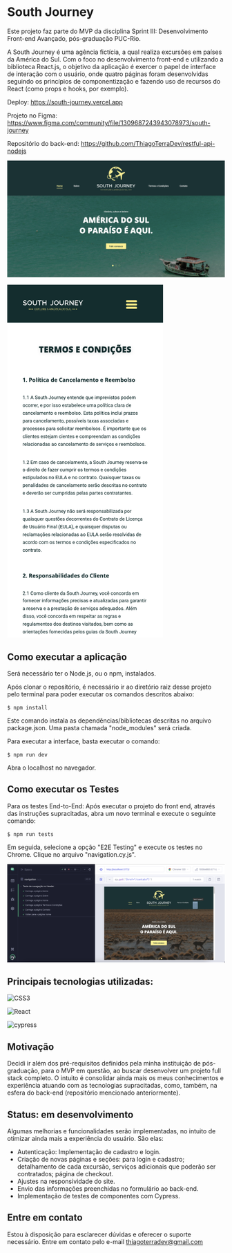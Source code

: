 # South Journey

Este projeto faz parte do MVP da disciplina Sprint III: Desenvolvimento Front-end Avançado, pós-graduação PUC-Rio.

A South Journey é uma agência fictícia, a qual realiza excursões em países da América do Sul. Com o foco no desenvolvimento front-end e utilizando a biblioteca React.js, o objetivo da aplicação é exercer o papel de interface de interação com o usuário, onde quatro páginas foram desenvolvidas seguindo os princípios de componentização e fazendo uso de recursos do React (como props e hooks, por exemplo).


Deploy: https://south-journey.vercel.app

Projeto no Figma: https://www.figma.com/community/file/1309687243943078973/south-journey

Repositório do back-end: https://github.com/ThiagoTerraDev/restful-api-nodejs


![Página Home - desktop](./public/home-desktop-readme.png)

![Página Termos e Condições - mobile](./public/termos-mobile-readme.png)


## Como executar a aplicação

Será necessário ter o Node.js, ou o npm, instalados.

Após clonar o repositório, é necessário ir ao diretório raiz desse projeto pelo terminal para poder executar os comandos descritos abaixo:


```
$ npm install

```


Este comando instala as dependências/bibliotecas descritas no arquivo package.json. Uma pasta chamada "node_modules" será criada.

Para executar a interface, basta executar o comando:


```
$ npm run dev

```

Abra o localhost no navegador.


## Como executar os Testes

Para os testes End-to-End: Após executar o projeto do front end, através das instruções supracitadas, abra um novo terminal e execute o seguinte comando:

```
$ npm run tests

```

Em seguida, selecione a opção "E2E Testing" e execute os testes no Chrome. Clique no arquivo "navigation.cy.js".

![Testes rodando no Cypress](./public/teste-cypress-front.png)


## Principais tecnologias utilizadas:
![CSS3](https://img.shields.io/badge/CSS-239120?logo=css3&logoColor=white&style=for-the-badge)
 
![React](https://img.shields.io/badge/React-20232A?style=for-the-badge&logo=react&logoColor=61DAFB)

![cypress](https://img.shields.io/badge/-cypress-%23E5E5E5?style=for-the-badge&logo=cypress&logoColor=058a5e)


## Motivação

Decidi ir além dos pré-requisitos definidos pela minha instituição de pós-graduação, para o MVP em questão, ao buscar desenvolver um projeto full stack completo. O intuito é consolidar ainda mais os meus conhecimentos e experiência atuando com as tecnologias supracitadas, como, também, na esfera do back-end (repositório mencionado anteriormente).


## Status: em desenvolvimento

Algumas melhorias e funcionalidades serão implementadas, no intuito de otimizar ainda mais a experiência do usuário. São elas:

- Autenticação: Implementação de cadastro e login.
- Criação de novas páginas e seções: para login e cadastro; detalhamento de cada excursão, serviços adicionais que poderão ser contratados; página de checkout.
- Ajustes na responsividade do site.
- Envio das informações preenchidas no formulário ao back-end.
- Implementação de testes de componentes com Cypress.


## Entre em contato

Estou à disposição para esclarecer dúvidas e oferecer o suporte necessário. Entre em contato pelo e-mail thiagoterradev@gmail.com
